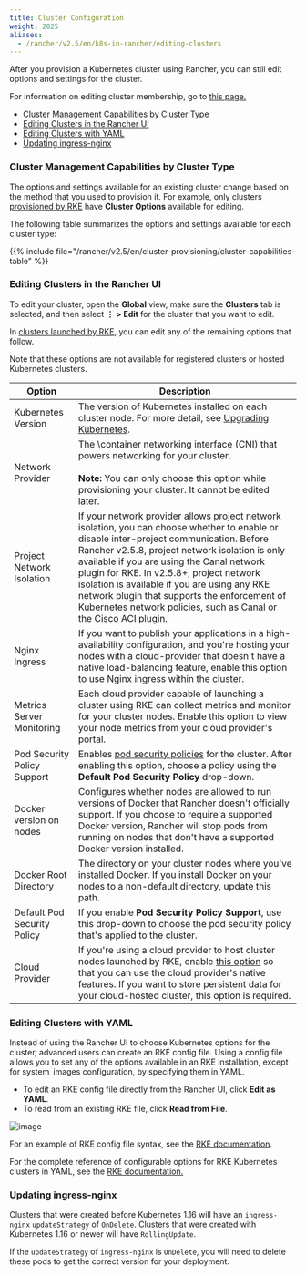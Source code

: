 ```yaml
---
title: Cluster Configuration
weight: 2025
aliases:
  - /rancher/v2.5/en/k8s-in-rancher/editing-clusters
---
```


After you provision a Kubernetes cluster using Rancher, you can still edit options and settings for the cluster.

For information on editing cluster membership, go to [this page.]({{<baseurl>}}/rancher/v2.5/en/cluster-admin/cluster-access/cluster-members)

- [Cluster Management Capabilities by Cluster Type](#cluster-management-capabilities-by-cluster-type)
- [Editing Clusters in the Rancher UI](#editing-clusters-in-the-rancher-ui)
- [Editing Clusters with YAML](#editing-clusters-with-yaml)
- [Updating ingress-nginx](#updating-ingress-nginx)

### Cluster Management Capabilities by Cluster Type

The options and settings available for an existing cluster change based on the method that you used to provision it. For example, only clusters [provisioned by RKE]({{<baseurl>}}/rancher/v2.5/en/cluster-provisioning/rke-clusters/) have **Cluster Options** available for editing.

The following table summarizes the options and settings available for each cluster type:

{{% include file="/rancher/v2.5/en/cluster-provisioning/cluster-capabilities-table" %}}

### Editing Clusters in the Rancher UI

To edit your cluster, open the **Global** view, make sure the **Clusters** tab is selected, and then select **&#8942; > Edit** for the cluster that you want to edit.

In [clusters launched by RKE]({{<baseurl>}}/rancher/v2.5/en/cluster-provisioning/rke-clusters/), you can edit any of the remaining options that follow.

Note that these options are not available for registered clusters or hosted Kubernetes clusters.

Option | Description |
---------|----------|
 Kubernetes Version | The version of Kubernetes installed on each cluster node. For more detail, see [Upgrading Kubernetes]({{<baseurl>}}/rancher/v2.5/en/cluster-admin/upgrading-kubernetes). |
 Network Provider | The \container networking interface (CNI) that powers networking for your cluster.<br/><br/>**Note:** You can only choose this option while provisioning your cluster. It cannot be edited later. |
 Project Network Isolation | If your network provider allows project network isolation, you can choose whether to enable or disable inter-project communication. Before Rancher v2.5.8, project network isolation is only available if you are using the Canal network plugin for RKE. In v2.5.8+, project network isolation is available if you are using any RKE network plugin that supports the enforcement of Kubernetes network policies, such as Canal or the Cisco ACI plugin.|
 Nginx Ingress | If you want to publish your applications in a high-availability configuration, and you're hosting your nodes with a cloud-provider that doesn't have a native load-balancing feature, enable this option to use Nginx ingress within the cluster. |
 Metrics Server Monitoring | Each cloud provider capable of launching a cluster using RKE can collect metrics and monitor for your cluster nodes. Enable this option to view your node metrics from your cloud provider's portal. |
 Pod Security Policy Support | Enables [pod security policies]({{<baseurl>}}/rancher/v2.5/en/admin-settings/pod-security-policies/) for the cluster. After enabling this option, choose a policy using the **Default Pod Security Policy** drop-down. |
 Docker version on nodes | Configures whether nodes are allowed to run versions of Docker that Rancher doesn't officially support. If you choose to require a supported Docker version, Rancher will stop pods from running on nodes that don't have a supported Docker version installed. |
 Docker Root Directory | The directory on your cluster nodes where you've installed Docker. If you install Docker on your nodes to a non-default directory, update this path. |
 Default Pod Security Policy | If you enable **Pod Security Policy Support**, use this drop-down to choose the pod security policy that's applied to the cluster. |
 Cloud Provider | If you're using a cloud provider to host cluster nodes launched by RKE, enable [this option]({{<baseurl>}}/rancher/v2.5/en/cluster-provisioning/rke-clusters/options/cloud-providers/) so that you can use the cloud provider's native features. If you want to store persistent data for your cloud-hosted cluster, this option is required.  |

### Editing Clusters with YAML

Instead of using the Rancher UI to choose Kubernetes options for the cluster, advanced users can create an RKE config file. Using a config file allows you to set any of the options available in an RKE installation, except for system_images configuration, by specifying them in YAML.

- To edit an RKE config file directly from the Rancher UI, click **Edit as YAML**.
- To read from an existing RKE file, click **Read from File**.

![image]({{<baseurl>}}/img/rancher/cluster-options-yaml.png)

For an example of RKE config file syntax, see the [RKE documentation]({{<baseurl>}}/rke/latest/en/example-yamls/).

For the complete reference of configurable options for RKE Kubernetes clusters in YAML, see the [RKE documentation.]({{<baseurl>}}/rke/latest/en/config-options/)

### Updating ingress-nginx

Clusters that were created before Kubernetes 1.16 will have an `ingress-nginx` `updateStrategy` of `OnDelete`. Clusters that were created with Kubernetes 1.16 or newer will have `RollingUpdate`.

If the `updateStrategy` of `ingress-nginx` is `OnDelete`, you will need to delete these pods to get the correct version for your deployment.